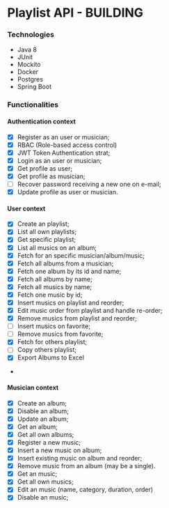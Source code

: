 # Playlist API - BUILDING

### Technologies

- Java 8
- JUnit
- Mockito
- Docker
- Postgres
- Spring Boot

### Functionalities

#### Authentication context

- [x] Register as an user or musician;
- [x] RBAC (Role-based access control)
- [x] JWT Token Authentication strat;
- [x] Login as an user or musician;
- [x] Get profile as user;
- [x] Get profile as musician;
- [ ] Recover password receiving a new one on e-mail;
- [x] Update profile as user or musician.

#### User context

- [x] Create an playlist;
- [x] List all own playlists;
- [x] Get specific playlist;
- [x] List all musics on an album;
- [x] Fetch for an specific musician/album/music;
- [x] Fetch all albums from a musician;
- [x] Fetch one album by its id and name;
- [x] Fetch all albums by name;
- [x] Fetch all musics by name;
- [x] Fetch one music by id;
- [x] Insert musics on playlist and reorder;
- [x] Edit music order from playlist and handle re-order;
- [x] Remove musics from playlist and reorder;
- [ ] Insert musics on favorite;
- [ ] Remove musics from favorite;
- [x] Fetch for others playlist;
- [ ] Copy others playlist;
- [x] Export Albums to Excel
-

#### Musician context

- [x] Create an album;
- [x] Disable an album;
- [x] Update an album;
- [x] Get an album;
- [x] Get all own albums;
- [x] Register a new music;
- [x] Insert a new music on album;
- [x] Insert existing music on album and reorder;
- [x] Remove music from an album (may be a single).
- [x] Get an music;
- [x] Get all own musics;
- [x] Edit an music (name, category, duration, order)
- [x] Disable an music;

